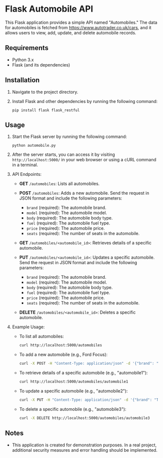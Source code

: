 # Flask Automobile API

This Flask application provides a simple API named "Automobiles." The data for automobiles is fetched from https://www.autotrader.co.uk/cars, and it allows users to view, add, update, and delete automobile records.

## Requirements

- Python 3.x
- Flask (and its dependencies)

## Installation

1. Navigate to the project directory.

2. Install Flask and other dependencies by running the following command:
   ```
   pip install flask flask_restful
   ```

## Usage

1. Start the Flask server by running the following command:
   ```
   python automobile.py
   ```

2. After the server starts, you can access it by visiting `http://localhost:5000/` in your web browser or using a cURL command in a terminal.

3. API Endpoints:

   - **GET** `/automobiles`: Lists all automobiles.
   - **POST** `/automobiles`: Adds a new automobile. Send the request in JSON format and include the following parameters:
      - `brand` (required): The automobile brand.
      - `model` (required): The automobile model.
      - `body` (required): The automobile body type.
      - `fuel` (required): The automobile fuel type.
      - `price` (required): The automobile price.
      - `seats` (required): The number of seats in the automobile.

   - **GET** `/automobiles/<automobile_id>`: Retrieves details of a specific automobile.
   - **PUT** `/automobiles/<automobile_id>`: Updates a specific automobile. Send the request in JSON format and include the following parameters:
      - `brand` (required): The automobile brand.
      - `model` (required): The automobile model.
      - `body` (required): The automobile body type.
      - `fuel` (required): The automobile fuel type.
      - `price` (required): The automobile price.
      - `seats` (required): The number of seats in the automobile.

   - **DELETE** `/automobiles/<automobile_id>`: Deletes a specific automobile.

4. Example Usage:

   - To list all automobiles:
     ```bash
     curl http://localhost:5000/automobiles
     ```

   - To add a new automobile (e.g., Ford Focus):
     ```bash
     curl -X POST -H "Content-Type: application/json" -d '{"brand": "Ford", "model": "Focus", "body": "Estate", "fuel": "Diesel", "price": 24470, "seats": 5}' http://localhost:5000/automobiles
     ```

   - To retrieve details of a specific automobile (e.g., "automobile1"):
     ```bash
     curl http://localhost:5000/automobiles/automobile1
     ```

   - To update a specific automobile (e.g., "automobile2"):
     ```bash
     curl -X PUT -H "Content-Type: application/json" -d '{"brand": "Toyota", "model": "Camry", "body": "Sedan", "fuel": "Petrol", "price": 30000, "seats": 5}' http://localhost:5000/automobiles/automobile2
     ```

   - To delete a specific automobile (e.g., "automobile3"):
     ```bash
     curl -X DELETE http://localhost:5000/automobiles/automobile3
     ```

## Notes

- This application is created for demonstration purposes. In a real project, additional security measures and error handling should be implemented.

